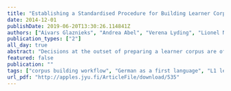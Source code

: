 ```yaml
---
title: "Establishing a Standardised Procedure for Building Learner Corpora"
date: 2014-12-01
publishDate: 2019-06-20T13:30:26.114841Z
authors: ["Aivars Glaznieks", "Andrea Abel", "Verena Lyding", "Lionel Nicolas", "Egon Stemle"]
publication_types: ["2"]
all_day: true
abstract: "Decisions at the outset of preparing a learner corpus are of crucial importance for how the corpus can be built and how it can be analysed later on. This paper presents a generic workflow to build learner corpora while taking into account the needs of the users. The workflow results from an extensive collaboration between linguists that annotate and use the corpus and computer linguists that are responsible for providing technical support. The paper addresses the linguists' research needs as well as the availability and usability of language technology tools necessary to meet them. We demonstrate and illustrate the relevance of the workflow using results and examples from our L1 learner corpus of German (\"KoKo\")."
featured: false
publication: ""
tags: ["corpus building workflow", "German as a first language", "L1 learner corpus"]
url_pdf: "http://apples.jyu.fi/ArticleFile/download/535"
---
```


